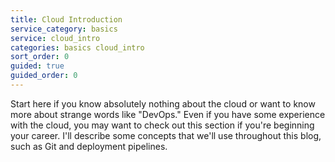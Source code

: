 ```yaml
---
title: Cloud Introduction
service_category: basics
service: cloud_intro
categories: basics cloud_intro
sort_order: 0
guided: true
guided_order: 0
---
```

Start here if you know absolutely nothing about the cloud or want to know more about strange words like "DevOps."<!--more--> Even if you have some experience with the cloud, you may want to check out this section if you're beginning your career. I'll describe some concepts that we'll use throughout this blog, such as Git and deployment pipelines.